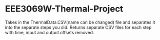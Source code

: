 # EEE3069W-Thermal-Project
Takes in the ThermalData.CSV(name can be changed) file and separates it into the separate steps you did. Returns separate CSV files for each step with time, input and output offsets removed.
